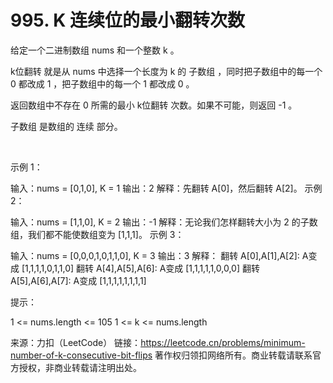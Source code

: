 # 995. K 连续位的最小翻转次数

给定一个二进制数组 nums 和一个整数 k 。

k位翻转 就是从 nums 中选择一个长度为 k 的 子数组 ，同时把子数组中的每一个 0 都改成 1 ，把子数组中的每一个 1 都改成 0 。

返回数组中不存在 0 所需的最小 k位翻转 次数。如果不可能，则返回 -1 。

子数组 是数组的 连续 部分。

 

示例 1：

输入：nums = [0,1,0], K = 1
输出：2
解释：先翻转 A[0]，然后翻转 A[2]。
示例 2：

输入：nums = [1,1,0], K = 2
输出：-1
解释：无论我们怎样翻转大小为 2 的子数组，我们都不能使数组变为 [1,1,1]。
示例 3：

输入：nums = [0,0,0,1,0,1,1,0], K = 3
输出：3
解释：
翻转 A[0],A[1],A[2]: A变成 [1,1,1,1,0,1,1,0]
翻转 A[4],A[5],A[6]: A变成 [1,1,1,1,1,0,0,0]
翻转 A[5],A[6],A[7]: A变成 [1,1,1,1,1,1,1,1]
 

提示：

1 <= nums.length <= 105
1 <= k <= nums.length

来源：力扣（LeetCode）
链接：https://leetcode.cn/problems/minimum-number-of-k-consecutive-bit-flips
著作权归领扣网络所有。商业转载请联系官方授权，非商业转载请注明出处。